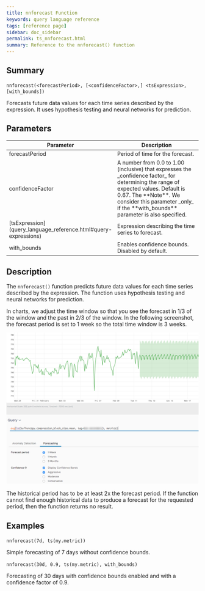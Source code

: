 ```yaml
---
title: nnforecast Function
keywords: query language reference
tags: [reference page]
sidebar: doc_sidebar
permalink: ts_nnforecast.html
summary: Reference to the nnforecast() function
---
```

## Summary
```
nnforecast(<forecastPeriod>, [<confidenceFactor>,] <tsExpression>, [with_bounds])
```
Forecasts future data values for each time series described by the expression.
It uses hypothesis testing and neural networks for prediction.

## Parameters
<table style="width: 100%;">
<tbody>
<thead>
<tr><th width="20%">Parameter</th><th width="80%">Description</th></tr>
</thead>
<tr><td markdown="span">forecastPeriod</td>
<td markdown="span">Period of time for the forecast.
</td></tr>
<tr><td markdown="span">confidenceFactor</td>
<td markdown="span"> A number from 0.0 to 1.00 (inclusive) that expresses the _confidence factor_ for determining the range of expected values. Default is 0.67. The **Note**. We consider this parameter _only_ if the **with_bounds** parameter is also specified.
</td></tr>
<tr>
<td markdown="span"> [tsExpression](query_language_reference.html#query-expressions)</td>
<td>Expression describing the time series to forecast. </td></tr>
<tr><td markdown="span">with_bounds</td>
<td markdown="span">Enables confidence bounds. Disabled by default.
</td></tr>
</tbody>
</table>

## Description

The `nnforecast()` function predicts future data values for each time series described by the expression. The function uses hypothesis testing and neural networks for prediction.

In charts, we adjust the time window so that you see the forecast in 1/3 of the window and the past in 2/3 of the window. In the following screenshot, the forecast period is set to 1 week so the total time window is 3 weeks.

![nnforecast example](images/ts_nnforecast_new.png)

The historical period has to be at least 2x the forecast period. If the function cannot find enough historical data to produce a forecast for the requested period, then the function returns no result.

## Examples

`nnforecast(7d, ts(my.metric))`

Simple forecasting of 7 days without confidence bounds.

`nnforecast(30d, 0.9, ts(my.metric), with_bounds)`

Forecasting of 30 days with confidence bounds enabled and with a confidence factor of 0.9.
